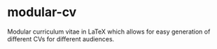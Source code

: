 # modular-cv
Modular curriculum vitae in LaTeX which allows for easy generation of different CVs for different audiences.
